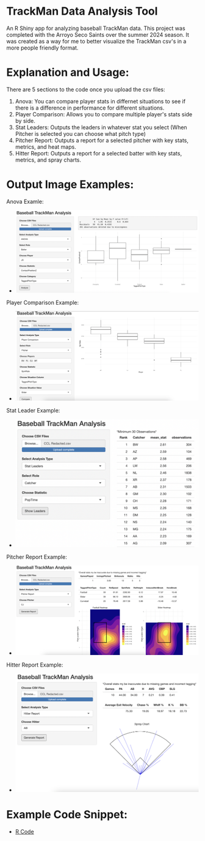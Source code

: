 # TrackMan Data Analysis Tool

An R Shiny app for analyzing baseball TrackMan data. This project was completed with the Arroyo Seco Saints over the summer 2024 season. It was created as a way for me to better visualize the TrackMan csv's in a more people friendly format.

# Explanation and Usage:

There are 5 sections to the code once you upload the csv files:
1. Anova: You can compare player stats in differnet situations to see if there is a difference in performance for different situations.
2. Player Comparison: Allows you to compare multiple player's stats side by side.
3. Stat Leaders: Outputs the leaders in whatever stat you select (When Pitcher is selected you can choose what pitch type)
4. Pitcher Report: Outputs a report for a selected pitcher with key stats, metrics, and heat maps.
5. Hitter Report: Outputs a report for a selected batter with key stats, metrics, and spray charts.

# Output Image Examples:

Anova Examle: 
- ![TrackMan Analysis ANOVA Example](../assets/ANOVA%20Example.png)

Player Comparison Example:
- ![TrackMan Analysis Player Comparison Example](../assets/Player%20Comparison%20Example.png)

Stat Leader Example:
- ![TrackMan Analysis Stat Leader Example](../assets/Stat%20Leader%20Example.png)

Pitcher Report Example: 
- ![TrackMan Analysis Pitcher Report Example](../assets/Pitcher%20Report%20Example.png)

Hitter Report Example:
- ![TrackMan Analysis Hitter Report Example](../assets/Hitter%20Report%20Example.png)

# Example Code Snippet: 

- [R Code](TrackMan.Analysis.Snippet.R)  

